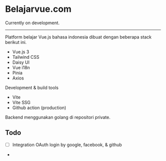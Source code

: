 # Belajarvue.com

Currently on development.

<hr>

Platform belajar Vue.js bahasa indonesia dibuat dengan beberapa stack berikut ini.

- Vue.js 3
- Tailwind CSS
- Daisy UI
- Vue i18n
- Pinia
- Axios

Development & build tools
- Vite
- Vite SSG
- Github action (production)

Backend menggunakan golang di repositori private.

## Todo

- [ ] Integration OAuth login by google, facebook, & github
- 